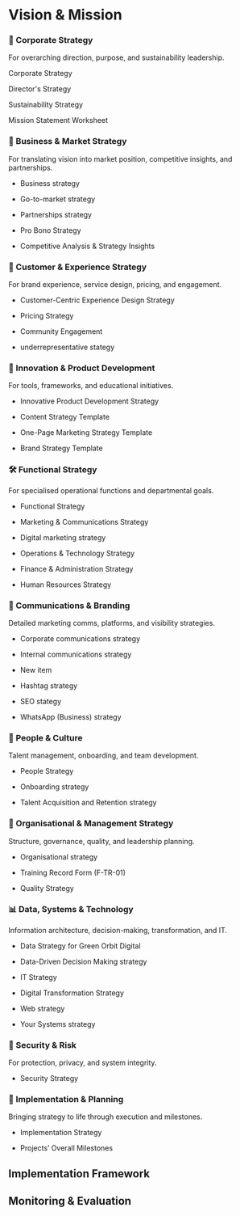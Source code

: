 <!-- Unsupported block type: table_of_contents -->

# Vision & Mission

<!-- Unsupported block type: callout -->

<!-- Unsupported block type: divider -->

### 🏢 Corporate Strategy

For overarching direction, purpose, and sustainability leadership.

Corporate Strategy 

Director's Strategy 

Sustainability Strategy 



Mission Statement Worksheet 



<!-- Unsupported block type: divider -->

### 💼 Business & Market Strategy

For translating vision into market position, competitive insights, and partnerships.

- Business strategy 

- Go-to-market strategy 

- Partnerships strategy 

- Pro Bono Strategy 



- Competitive Analysis & Strategy Insights

<!-- Unsupported block type: divider -->

### 🎯 Customer & Experience Strategy

For brand experience, service design, pricing, and engagement.

- Customer-Centric Experience Design Strategy  

- Pricing Strategy 

- Community Engagement 

- underrepresentative stategy   

<!-- Unsupported block type: divider -->

### 🧠 Innovation & Product Development

For tools, frameworks, and educational initiatives.

- Innovative Product Development Strategy

- Content Strategy Template

- One-Page Marketing Strategy Template

- Brand Strategy Template

<!-- Unsupported block type: divider -->

### 🛠️ Functional Strategy

For specialised operational functions and departmental goals.

- Functional Strategy 

- Marketing & Communications Strategy 

- Digital marketing strategy 

- Operations & Technology Strategy 

- Finance & Administration Strategy 

- Human Resources Strategy 

<!-- Unsupported block type: divider -->

### 📢 Communications & Branding

Detailed marketing comms, platforms, and visibility strategies.

- Corporate communications strategy 

- Internal communications strategy 

- New item 

- Hashtag strategy 

- SEO stategy 

- WhatsApp (Business) strategy 

<!-- Unsupported block type: divider -->

### 🧬 People & Culture

Talent management, onboarding, and team development.

- People Strategy 

- Onboarding strategy 

- Talent Acquisition and Retention strategy  

<!-- Unsupported block type: divider -->

### 🧩 Organisational & Management Strategy

Structure, governance, quality, and leadership planning.

- Organisational strategy  

- Training Record Form (F-TR-01) 

- Quality Strategy 

<!-- Unsupported block type: divider -->

### 📊 Data, Systems & Technology

Information architecture, decision-making, transformation, and IT.

- Data Strategy for Green Orbit Digital 

- Data-Driven Decision Making strategy  

- IT Strategy 

- Digital Transformation Strategy 

- Web strategy  

- Your Systems strategy 

<!-- Unsupported block type: divider -->

### 🔐 Security & Risk

For protection, privacy, and system integrity.

- Security Strategy 

<!-- Unsupported block type: divider -->

### 📅 Implementation & Planning

Bringing strategy to life through execution and milestones.

- Implementation Strategy 

- Projects’ Overall Milestones  

<!-- Unsupported block type: divider -->

## Implementation Framework

<!-- Unsupported block type: table -->

## Monitoring & Evaluation

<!-- Unsupported block type: callout -->